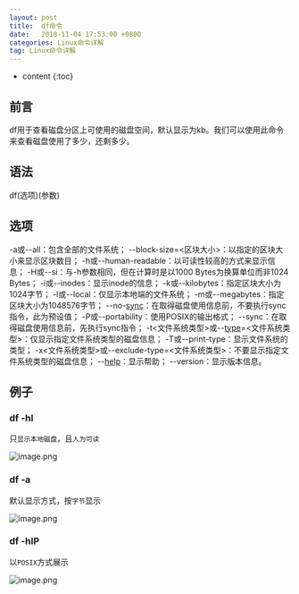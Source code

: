 ```yaml
---
layout: post
title:  df命令
date:   2018-11-04 17:53:00 +0800
categories: Linux命令详解
tag: Linux命令详解
---
```


* content
{:toc}

## 前言

df用于查看磁盘分区上可使用的磁盘空间，默认显示为kb。我们可以使用此命令来查看磁盘使用了多少，还剩多少。

## 语法

df(选项)(参数)

## 选项

-a或--all：包含全部的文件系统；
--block-size=<区块大小>：以指定的区块大小来显示区块数目；
-h或--human-readable：以可读性较高的方式来显示信息；
-H或--si：与-h参数相同，但在计算时是以1000 Bytes为换算单位而非1024 Bytes；
-i或--inodes：显示inode的信息；
-k或--kilobytes：指定区块大小为1024字节；
-l或--local：仅显示本地端的文件系统；
-m或--megabytes：指定区块大小为1048576字节；
--no-[sync](http://man.linuxde.net/sync "sync命令")：在取得磁盘使用信息前，不要执行sync指令，此为预设值；
-P或--portability：使用POSIX的输出格式；
--sync：在取得磁盘使用信息前，先执行sync指令；
-t<文件系统类型>或--[type](http://man.linuxde.net/type "type命令")=<文件系统类型>：仅显示指定文件系统类型的磁盘信息；
-T或--print-type：显示文件系统的类型；
-x<文件系统类型>或--exclude-type=<文件系统类型>：不要显示指定文件系统类型的磁盘信息；
--[help](http://man.linuxde.net/help "help命令")：显示帮助；
--version：显示版本信息。</pre>

## 例子

### df -hl

只`显示本地磁盘`，且`人为可读`

![image.png](https://upload-images.jianshu.io/upload_images/845143-c29bbf0cced3b5d6.png?jianshufrom=true)

### df -a

默认显示方式，按`字节`显示

![image.png](https://upload-images.jianshu.io/upload_images/845143-ecbaf97a3bd8d966.png?jianshufrom=true)

### df -hlP

以`POSIX`方式展示

![image.png](https://upload-images.jianshu.io/upload_images/845143-1fc15d9eb9f21261.png?jianshufrom=true)
